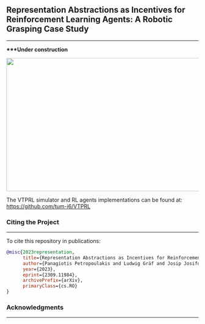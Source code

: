 ## Representation Abstractions as Incentives for Reinforcement Learning Agents: A Robotic Grasping Case Study
---
<strong>***Under construction</strong>
<p align="center">
  <img src="cover-picture.png" width="600" height="350"/>
</p>

The VTPRL simulator and RL agents implementations can be found at: https://github.com/tum-i6/VTPRL

### Citing the Project
---

To cite this repository in publications:
```bibtex
@misc{2023representation,
      title={Representation Abstractions as Incentives for Reinforcement Learning Agents: A Robotic Grasping Case Study}, 
      author={Panagiotis Petropoulakis and Ludwig Gräf and Josip Josifovski and Mohammadhossein Malmir and Alois Knoll},
      year={2023},
      eprint={2309.11984},
      archivePrefix={arXiv},
      primaryClass={cs.RO}
}
```
### Acknowledgments
---

